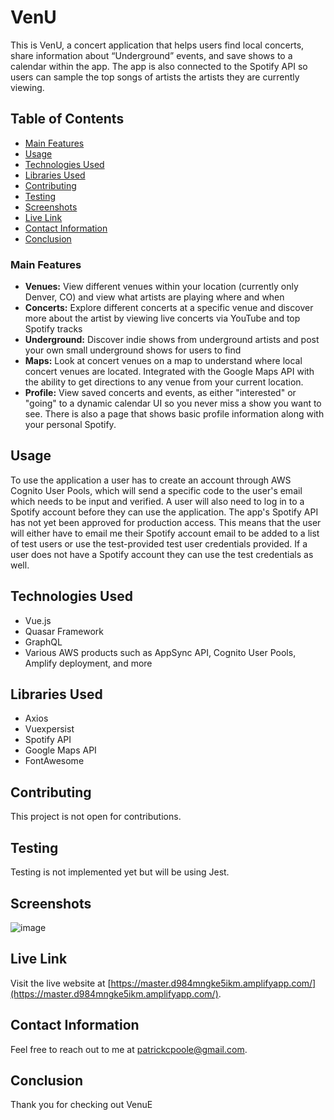 # VenU

This is VenU, a concert application that helps users find local concerts, share information about “Underground” events, and save shows to a calendar within the app. The app is also connected to the Spotify API so users can sample the top songs of artists the artists they are currently viewing.


## Table of Contents

- [Main Features](#features)
- [Usage](#usage)
- [Technologies Used](#technologies-used)
- [Libraries Used](#technologies-used)
- [Contributing](#contributing)
- [Testing](#testing)
- [Screenshots](#screenshots)
- [Live Link](#live-link)
- [Contact Information](#contact-information)
- [Conclusion](#conclusion)


### Main Features
- **Venues:** View different venues within your location (currently only Denver, CO) and view what artists are playing where and when
- **Concerts:** Explore different concerts at a specific venue and discover more about the artist by viewing live concerts via YouTube and top Spotify tracks
- **Underground:** Discover indie shows from underground artists and post your own small underground shows for users to find
- **Maps:** Look at concert venues on a map to understand where local concert venues are located. Integrated with the Google Maps API with the ability to get directions to any venue from your current location.
- **Profile:** View saved concerts and events, as either "interested" or "going" to a dynamic calendar UI so you never miss a show you want to see. There is also a page that shows basic profile information along with your personal Spotify. 

## Usage
To use the application a user has to create an account through AWS Cognito User Pools, which will send a specific code to the user's email which needs to be input and verified. 
A user will also need to log in to a Spotify account before they can use the application. The app's Spotify API has not yet been approved for production access. This means that 
the user will either have to email me their Spotify account email to be added to a list of test users or use the test-provided test user credentials provided. If a user does not 
have a Spotify account they can use the test credentials as well. 

## Technologies Used
- Vue.js
- Quasar Framework
- GraphQL
- Various AWS products such as AppSync API, Cognito User Pools, Amplify deployment, and more

## Libraries Used
- Axios
- Vuexpersist
- Spotify API
- Google Maps API
- FontAwesome
  

## Contributing
This project is not open for contributions.

## Testing
Testing is not implemented yet but will be using Jest.

## Screenshots
![image](https://amplify-venu20-dev-131644-deployment.s3.amazonaws.com/portfolio-screenshots/VenU+Screen+Shot+2023-12-03+at+8.51.39+PM.png)

## Live Link
Visit the live website at [https://master.d984mngke5ikm.amplifyapp.com/](https://master.d984mngke5ikm.amplifyapp.com/).

## Contact Information
Feel free to reach out to me at [patrickcpoole@gmail.com](mailto:patrickcpoole@gmail.com).

## Conclusion
Thank you for checking out VenuE

